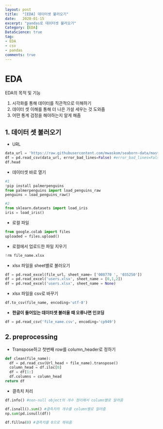 ```yaml
---
layout: post
title:  "[EDA] 데이터셋 불러오기"
date:   2020-01-15
excerpt: "pandas로 데이터셋 불러오기"
Category: [EDA]
DataScience: true
tag:
- EDA
- csv
- pandas
comments: true
---
```


# EDA 

EDA의 목적 및 기능

1. 시각화를 통해 데이터를 직관적으로 이해하기
2. 데이터 셋 이해를 통해 더 나은 가설 세우는 것 도와줌
3. 어떤 통계 검정을 해야하는지 알게 해줌



## 1. 데이터 셋 불러오기

* URL

```python
data_url = 'https://raw.githubusercontent.com/mwaskom/seaborn-data/master/car_crashes.csv'
df = pd.read_csv(data_url, error_bad_lines=False) #error_bad_lines=False: 오류나는 데이터는 불러오지 않음
df.head
```

* 데이터셋 바로 열기

```python
#1
!pip install palmerpenguins
from palmerpenguins import load_penguins_raw 
penguins = load_penguins_raw()

#2
from sklearn.datasets import load_iris
iris = load_iris()
```

* 로컬 파일

```python
from google.colab import files
uploaded = files.upload()
```
* 로컬에서 업로드한 파일 지우기     
```python
!rm file_name.xlsx 
```

* xlsx 파일을 sheet별로 불러오기
```python
df = pd.read_excel(file_url, sheet_name= ['008770 ', '035250'])
df = pd.read_excel('users.xlsx', sheet_name = [0,1,2])
df = pd.read_excel('users.xlsx', sheet_name = None)      
```
* xlsx 파일을 csv로 바꾸기
```python
df.to_csv(file_name, encoding='utf-8')
```

* **한글이 들어있는 데이터셋 불러올 때 오류나면 인코딩**

```python
df = pd.read_csv('file_name.csv', encoding='cp949') 
```



## 2. preprocessing

* Transpose하고 첫번째 row를 column_header로 정하기
```python
def clean(file_name):
  df = pd.read_csv(Url_head + file_name).transpose()                           #.transpose() 대신 .T 써도 됨
  column_head = df.iloc[0]
  df = df[1:]
  df.columns = column_head
return df                                                                    #마지막 row만 return하고 싶으면 df[-1:]
```

* 결측치 처리

```python
df.info() #non-null object의 개수 정리해서 column별로 알려줌

df.isnall().sum() #결측치의 개수를 column별로 알려줌
np.sum(pd.isnull(df))

df.fillna(0) #결측치를 0으로 채워줌
```

